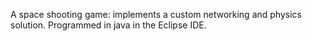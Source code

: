 A space shooting game: implements a custom networking and physics solution. Programmed in java in the Eclipse IDE.
